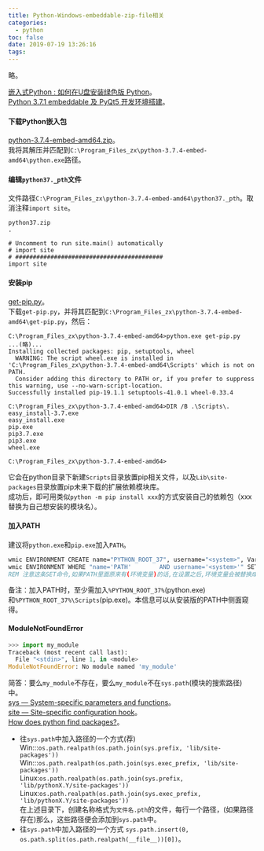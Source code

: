 ```yaml
---
title: Python-Windows-embeddable-zip-file相关
categories:
  - python
toc: false
date: 2019-07-19 13:26:16
tags:
---
```

略。
<!-- more -->

[嵌入式Python : 如何在U盘安装绿色版 Python](https://baijiahao.baidu.com/s?id=1592976804446590381)。  
[Python 3.7.1 embeddable 及 PyQt5 开发环境搭建](https://blog.csdn.net/blackwoodcliff/article/details/84844917)。  

#### 下载Python嵌入包
[python-3.7.4-embed-amd64.zip](https://www.python.org/ftp/python/3.7.4/python-3.7.4-embed-amd64.zip)。  
我将其解压并匹配到`C:\Program_Files_zx\python-3.7.4-embed-amd64\python.exe`路径。  

#### 编辑`python37._pth`文件
文件路径`C:\Program_Files_zx\python-3.7.4-embed-amd64\python37._pth`。取消注释`import site`。  
```
python37.zip
.

# Uncomment to run site.main() automatically
# import site
# ##########################################
import site
```

#### 安装pip
[get-pip.py](https://bootstrap.pypa.io/get-pip.py)。  
下载`get-pip.py`，并将其匹配到`C:\Program_Files_zx\python-3.7.4-embed-amd64\get-pip.py`，然后：  
```
C:\Program_Files_zx\python-3.7.4-embed-amd64>python.exe get-pip.py
...(略)...
Installing collected packages: pip, setuptools, wheel
  WARNING: The script wheel.exe is installed in 'C:\Program_Files_zx\python-3.7.4-embed-amd64\Scripts' which is not on PATH.
  Consider adding this directory to PATH or, if you prefer to suppress this warning, use --no-warn-script-location.
Successfully installed pip-19.1.1 setuptools-41.0.1 wheel-0.33.4

C:\Program_Files_zx\python-3.7.4-embed-amd64>DIR /B .\Scripts\.
easy_install-3.7.exe
easy_install.exe
pip.exe
pip3.7.exe
pip3.exe
wheel.exe

C:\Program_Files_zx\python-3.7.4-embed-amd64>
```
它会在python目录下新建`Scripts`目录放置pip相关文件，以及`Lib\site-packages`目录放置pip未来下载的扩展依赖模块库。  
成功后，即可用类似`python -m pip install xxx`的方式安装自己的依赖包（xxx替换为自己想安装的模块名）。  

#### 加入PATH
建议将`python.exe`和`pip.exe`加入`PATH`。
```bat
wmic ENVIRONMENT CREATE name="PYTHON_ROOT_37", username="<system>", VariableValue="C:\Program_Files_zx\python-3.7.4-embed-amd64"
wmic ENVIRONMENT WHERE "name='PATH'        AND username='<system>'" SET VariableValue="%PATH%;%PYTHON_ROOT_37%;%PYTHON_ROOT_37%\Scripts;"
REM 注意这条SET命令,如果PATH里面原来有(环境变量)的话,在设置之后,环境变量会被替换成对应的值.
```
备注：加入PATH时，至少需加入`%PYTHON_ROOT_37%`(python.exe)和`%PYTHON_ROOT_37%\Scripts`(pip.exe)。本信息可以从安装版的PATH中侧面窥得。

#### ModuleNotFoundError
```python
>>> import my_module
Traceback (most recent call last):
  File "<stdin>", line 1, in <module>
ModuleNotFoundError: No module named 'my_module'
```
简答：要么`my_module`不存在，要么`my_module`不在`sys.path`(模块的搜索路径)中。  
[sys — System-specific parameters and functions](https://docs.python.org/3/library/sys.html#sys.path)。  
[site — Site-specific configuration hook](https://docs.python.org/3/library/site.html)。  
[How does python find packages?](https://leemendelowitz.github.io/blog/how-does-python-find-packages.html)。  
* 往`sys.path`中加入路径的一个方式(荐)
Win:::`os.path.realpath(os.path.join(sys.prefix, 'lib/site-packages'))`  
Win:::`os.path.realpath(os.path.join(sys.exec_prefix, 'lib/site-packages'))`  
Linux:`os.path.realpath(os.path.join(sys.prefix, 'lib/pythonX.Y/site-packages'))`  
Linux:`os.path.realpath(os.path.join(sys.exec_prefix, 'lib/pythonX.Y/site-packages'))`  
在上述目录下，创建名称格式为`文件名.pth`的文件，每行一个路径，(如果路径存在)那么，这些路径便会添加到`sys.path`中。
* 往`sys.path`中加入路径的一个方式
`sys.path.insert(0, os.path.split(os.path.realpath(__file__))[0])`。
